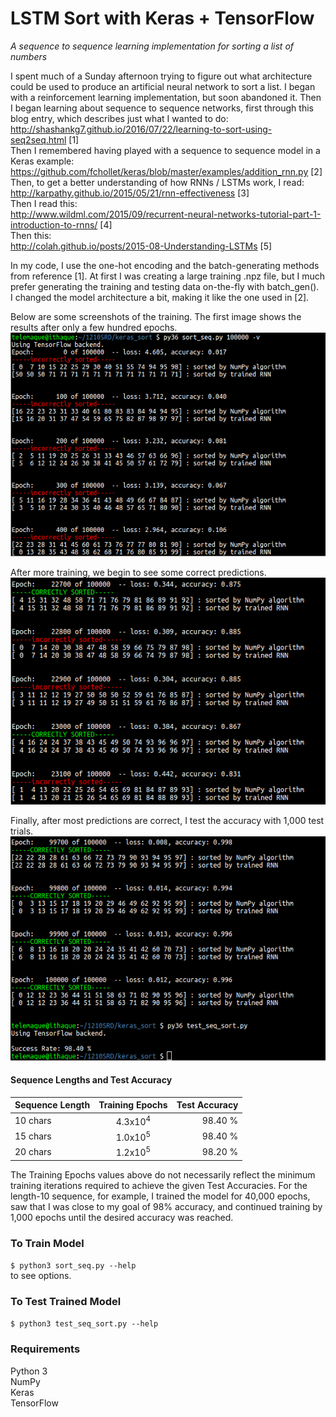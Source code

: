 # **LSTM Sort with Keras + TensorFlow**
*A sequence to sequence learning implementation for sorting a list of numbers*

I spent much of a Sunday afternoon trying to figure out what architecture could be used to produce an artificial neural network to sort a list. I began with a reinforcement learning implementation, but soon abandoned it. Then I began learning about sequence to sequence networks, first through this blog entry, which describes just what I wanted to do:  
http://shashankg7.github.io/2016/07/22/learning-to-sort-using-seq2seq.html [1]  
Then I remembered having played with a sequence to sequence model in a Keras example:  
https://github.com/fchollet/keras/blob/master/examples/addition_rnn.py [2]  
Then, to get a better understanding of how RNNs / LSTMs work, I read:  
http://karpathy.github.io/2015/05/21/rnn-effectiveness [3]  
Then I read this:  
http://www.wildml.com/2015/09/recurrent-neural-networks-tutorial-part-1-introduction-to-rnns/ [4]  
Then this:  
http://colah.github.io/posts/2015-08-Understanding-LSTMs [5]  


In my code, I use the one-hot encoding and the batch-generating methods from reference [1]. At first I was creating a large training .npz file, but I much prefer generating the training and testing data on-the-fly with batch_gen().   
I changed the model architecture a bit, making it like the one used in [2].  

Below are some screenshots of the training. The first image shows the results after only a few hundred epochs.
![alt text](./images/01.png?raw=true "Output")  

After more training, we begin to see some correct predictions.  
![alt text](./images/02.png?raw=true "Output")  

Finally, after most predictions are correct, I test the accuracy with 1,000 test trials.  
![alt text](./images/03.png?raw=true "Output")  


#### Sequence Lengths and Test Accuracy  
| Sequence Length  | Training Epochs  | Test Accuracy  |
| -------------    |:-------------:   | ---------:     |
| 10 chars         | 4.3x10<sup>4</sup> | 98.40 % |
| 15 chars         | 1.0x10<sup>5</sup> | 98.40 % |
| 20 chars         | 1.2x10<sup>5</sup> | 98.20 % |

The Training Epochs values above do not necessarily reflect the minimum training iterations required to achieve the given Test Accuracies. For the length-10 sequence, for example, I trained the model for 40,000 epochs, saw that I was close to my goal of  98% accuracy, and continued training by 1,000 epochs until the desired accuracy was reached.  

### To Train Model  
`$ python3 sort_seq.py --help`  
to see options.

### To Test Trained Model
`$ python3 test_seq_sort.py --help`  

### Requirements
Python 3  
NumPy  
Keras  
TensorFlow    